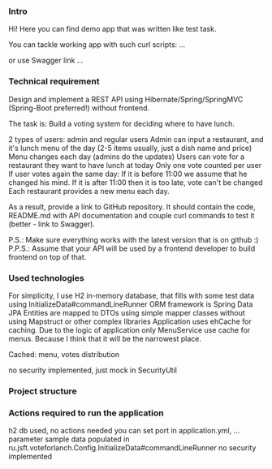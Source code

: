 ### Intro

Hi! Here you can find demo app that was written like test task.

You can tackle working app with such curl scripts:
...

or use Swagger link ...

### Technical requirement

Design and implement a REST API using Hibernate/Spring/SpringMVC (Spring-Boot preferred!) without frontend.

The task is: Build a voting system for deciding where to have lunch.

2 types of users: admin and regular users
Admin can input a restaurant, and it's lunch menu of the day (2-5 items usually, just a dish name and price)
Menu changes each day (admins do the updates)
Users can vote for a restaurant they want to have lunch at today
Only one vote counted per user
If user votes again the same day:
If it is before 11:00 we assume that he changed his mind.
If it is after 11:00 then it is too late, vote can't be changed
Each restaurant provides a new menu each day.

As a result, provide a link to GitHub repository. It should contain the code, README.md with API documentation and couple curl commands to test it (better - link to Swagger).

P.S.: Make sure everything works with the latest version that is on github :)
P.P.S.: Assume that your API will be used by a frontend developer to build frontend on top of that.

### Used technologies

For simplicity, I use H2 in-memory database, that fills with some test data using InitializeData#commandLineRunner
ORM framework is Spring Data JPA
Entities are mapped to DTOs using simple mapper classes without using Mapstruct or other complex libraries
Application uses ehCache for caching. Due to the logic of application only MenuService use cache for menus. Because I think that it will be the narrowest place.

Cached: menu, votes distribution

no security implemented, just mock in SecurityUtil

### Project structure

### Actions required to run the application

h2 db used, no actions needed
you can set port in application.yml, ... parameter
sample data populated in ru.jsft.voteforlanch.Config.InitializeData#commandLineRunner
no security implemented
